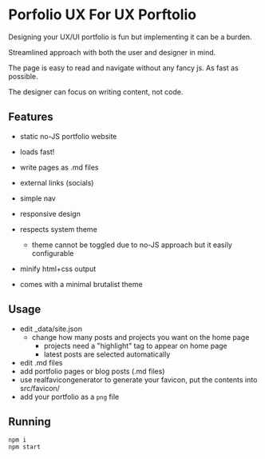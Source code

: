 # Porfolio UX For UX Porftolio


Designing your UX/UI portfolio is fun but implementing it can be a burden.

Streamlined approach with both the user and designer in mind.

The page is easy to read and navigate without any fancy js. As fast as possible.

The designer can focus on writing content, not code.




## Features
- static no-JS portfolio website
- loads fast!
- write pages as .md files
- external links (socials)
- simple nav
- responsive design
- respects system theme
  - theme cannot be toggled due to no-JS approach but it easily configurable
- minify html+css output

- comes with a minimal brutalist theme

## Usage
- edit _data/site.json
  - change how many posts and projects you want on the home page
    - projects need a "highlight" tag to appear on home page
    - latest posts are selected automatically
- edit .md files
- add portfolio pages or blog posts (.md files)
- use realfavicongenerator to generate your favicon, put the contents into src/favicon/
- add your portfolio as a `png` file

## Running
```
npm i
npm start
```
